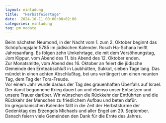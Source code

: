 ```yaml
---
layout: einladung
title:  "Herbstfeiertage"
date:  2024-10-11 00:00:00+02:00
categories: einladung
tag: pm nodate
---
```


Beim nächsten Neumond, in der Nacht vom 1. zum 2. Oktober beginnt das Schöpfungsjahr 5785 im jüdisichen Kalender. Rosch Ha-Schana heißt Jahresanfang. Es folgen zehn Umkehrtage, die mit dem Versöhnungstag, Jom Kippur, vom Abend des 11. bis Abend des 12. Oktober enden.
<br>
Zur Monatsmitte, vom Abend des 16. Oktober an feiert die jüdische Gemeinde den Ernteabschluß in Laubhütten, Sukkot, sieben Tage lang. Das mündet in einen achten Abschlußtag, bei uns verlängert um einen neunten Tag, dem Tag der Tora-Freude.
<br>
Vor einem Jahr wurde daraus der Tag des grauenhaften Überfalls auf Israel. Der damit begonnene Krieg dauert an und ebenso unser Entsetzen und unsere Trauer darüber. Wir wünschen die Rückkehr der Entführten und die Rückkehr der Menschen zu friedlichem Aufbau und beten dafür.
<br>
Im gregorianischen Kalender fällt in die Zeit der Herbststürme der Gedenktag des Erzengels Michaels und aller Engel am 29. September. Danach feiern viele Gemeinden den Dank für die Ernte des Jahres.
